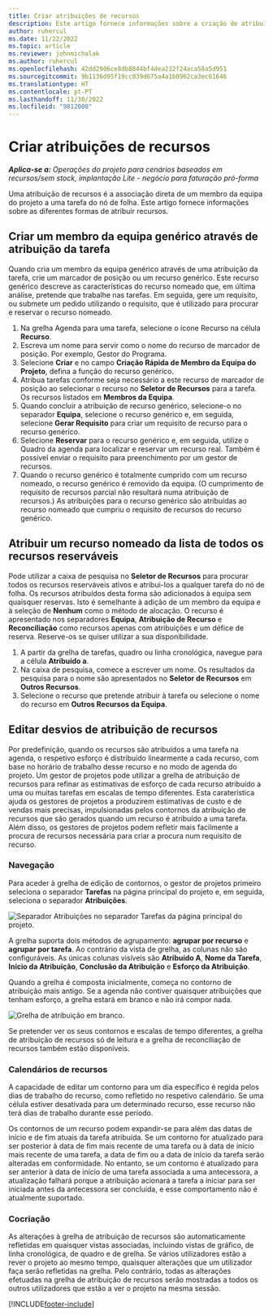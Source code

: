 ```yaml
---
title: Criar atribuições de recursos
description: Este artigo fornece informações sobre a criação de atribuições de recursos genéricas e nomeadas.
author: ruhercul
ms.date: 11/22/2022
ms.topic: article
ms.reviewer: johnmichalak
ms.author: ruhercul
ms.openlocfilehash: 42dd2906ce8db8844bf4dea232f24aca58a5d951
ms.sourcegitcommit: 9b1136d95f19cc039d675a4a1b0962ca3ec61646
ms.translationtype: HT
ms.contentlocale: pt-PT
ms.lasthandoff: 11/30/2022
ms.locfileid: "9812008"
---
```

# <a name="create-resource-assignments"></a>Criar atribuições de recursos

_**Aplica-se a:** Operações do projeto para cenários baseados em recursos/sem stock, implantação Lite - negócio para faturação pró-forma_


Uma atribuição de recursos é a associação direta de um membro da equipa do projeto a uma tarefa do nó de folha. Este artigo fornece informações sobre as diferentes formas de atribuir recursos.

## <a name="create-a-generic-team-member-through-task-assignment"></a>Criar um membro da equipa genérico através de atribuição da tarefa


Quando cria um membro da equipa genérico através de uma atribuição da tarefa, crie um marcador de posição ou um recurso genérico. Este recurso genérico descreve as características do recurso nomeado que, em última análise, pretende que trabalhe nas tarefas. Em seguida, gere um requisito, ou submete um pedido utilizando o requisito, que é utilizado para procurar e reservar o recurso nomeado.

1. Na grelha Agenda para uma tarefa, selecione o ícone Recurso na célula **Recurso**.
2. Escreva um nome para servir como o nome do recurso de marcador de posição. Por exemplo, Gestor do Programa.
3. Selecione **Criar** e no campo **Criação Rápida de Membro da Equipa do Projeto**, defina a função do recurso genérico.
4. Atribua tarefas conforme seja necessário a este recurso de marcador de posição ao selecionar o recurso no **Seletor de Recursos** para a tarefa. Os recursos listados em **Membros da Equipa**.
5. Quando concluir a atribuição de recurso genérico, selecione-o no separador **Equipa**, selecione o recurso genérico e, em seguida, selecione **Gerar Requisito** para criar um requisito de recurso para o recurso genérico.
6. Selecione **Reservar** para o recurso genérico e, em seguida, utilize o Quadro da agenda para localizar e reservar um recurso real. Também é possível enviar o requisito para preenchimento por um gestor de recursos.
7. Quando o recurso genérico é totalmente cumprido com um recurso nomeado, o recurso genérico é removido da equipa. (O cumprimento de requisito de recursos parcial não resultará numa atribuição de recursos.) As atribuições para o recurso genérico são atribuídas ao recurso nomeado que cumpriu o requisito de recursos do recurso genérico.

## <a name="assign-a-named-resource-from-the-list-of-all-bookable-resources"></a>Atribuir um recurso nomeado da lista de todos os recursos reserváveis

Pode utilizar a caixa de pesquisa no **Seletor de Recursos** para procurar todos os recursos reserváveis ativos e atribui-los a qualquer tarefa do nó de folha. Os recursos atribuídos desta forma são adicionados à equipa sem quaisquer reservas. Isto é semelhante à adição de um membro da equipa e à seleção de **Nenhum** como o método de alocação. O recurso é apresentado nos separadores **Equipa**, **Atribuição de Recurso** e **Reconciliação** como recursos apenas com atribuições e um défice de reserva. Reserve-os se quiser utilizar a sua disponibilidade.

1. A partir da grelha de tarefas, quadro ou linha cronológica, navegue para a célula **Atribuído a**.
2. Na caixa de pesquisa, comece a escrever um nome. Os resultados da pesquisa para o nome são apresentados no **Seletor de Recursos** em **Outros Recursos**.
3. Selecione o recurso que pretende atribuir à tarefa ou selecione o nome do recurso em **Outros Recursos da Equipa**.

## <a name="editing-resource-assignment-contours"></a>Editar desvios de atribuição de recursos

Por predefinição, quando os recursos são atribuídos a uma tarefa na agenda, o respetivo esforço é distribuído linearmente a cada recurso, com base no horário de trabalho desse recurso e no modo de agenda do projeto. Um gestor de projetos pode utilizar a grelha de atribuição de recursos para refinar as estimativas de esforço de cada recurso atribuído a uma ou muitas tarefas em escalas de tempo diferentes. Esta caraterística ajuda os gestores de projetos a produzirem estimativas de custo e de vendas mais precisas, impulsionadas pelos contornos da atribuição de recursos que são gerados quando um recurso é atribuído a uma tarefa. Além disso, os gestores de projetos podem refletir mais facilmente a procura de recursos necessária para criar a procura num requisito de recurso.

### <a name="navigation"></a>Navegação

Para aceder à grelha de edição de contornos, o gestor de projetos primeiro seleciona o separador **Tarefas** na página principal do projeto e, em seguida, seleciona o separador **Atribuições**.

![Separador Atribuições no separador Tarefas da página principal do projeto.](media/AssignmentGrid.png)

A grelha suporta dois métodos de agrupamento: **agrupar por recurso** e **agrupar por tarefa**. Ao contrário da vista de grelha, as colunas não são configuráveis. As únicas colunas visíveis são **Atribuído A**, **Nome da Tarefa**, **Início da Atribuição**, **Conclusão da Atribuição** e **Esforço da Atribuição**.

Quando a grelha é composta inicialmente, começa no contorno de atribuição mais antigo. Se a agenda não contiver quaisquer atribuições que tenham esforço, a grelha estará em branco e não irá compor nada.

![Grelha de atribuição em branco.](media/emptyassignmentgrid.png)

Se pretender ver os seus contornos e escalas de tempo diferentes, a grelha de atribuição de recursos só de leitura e a grelha de reconciliação de recursos também estão disponíveis.

### <a name="resource-calendars"></a>Calendários de recursos

A capacidade de editar um contorno para um dia específico é regida pelos dias de trabalho do recurso, como refletido no respetivo calendário. Se uma célula estiver desativada para um determinado recurso, esse recurso não terá dias de trabalho durante esse período.

Os contornos de um recurso podem expandir-se para além das datas de início e de fim atuais da tarefa atribuída. Se um contorno for atualizado para ser posterior à data de fim mais recente de uma tarefa ou à data de início mais recente de uma tarefa, a data de fim ou a data de início da tarefa serão alteradas em conformidade. No entanto, se um contorno é atualizado para ser anterior à data de início de uma tarefa associada a uma antecessora, a atualização falhará porque a atribuição acionará a tarefa a iniciar para ser iniciada antes da antecessora ser concluída, e esse comportamento não é atualmente suportado.

### <a name="co-authoring"></a>Cocriação

As alterações à grelha de atribuição de recursos são automaticamente refletidas em quaisquer vistas associadas, incluindo vistas de gráfico, de linha cronológica, de quadro e de grelha. Se vários utilizadores estão a rever o projeto ao mesmo tempo, quaisquer alterações que um utilizador faça serão refletidas na grelha. Pelo contrário, todas as alterações efetuadas na grelha de atribuição de recursos serão mostradas a todos os outros utilizadores que estão a ver o projeto na mesma sessão.

[!INCLUDE[footer-include](../includes/footer-banner.md)]

